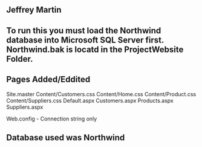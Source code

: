 ## Jeffrey Martin

## To run this you must load the Northwind database into Microsoft SQL Server first. Northwind.bak is locatd in the ProjectWebsite Folder.

## Pages Added/Eddited

Site.master
Content/Customers.css
Content/Home.css
Content/Product.css
Content/Suppliers.css
Default.aspx
Customers.aspx
Products.aspx
Suppliers.aspx

Web.config - Connection string only

## Database used was Northwind
